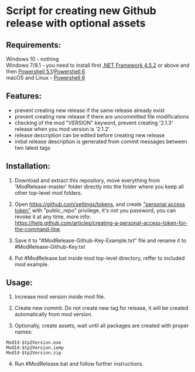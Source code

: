 # Script for creating new Github release with optional assets

## Requirements:
Windows 10 - nothing  
Windows 7/8.1 - you need to install first [.NET Framework 4.5.2](https://www.microsoft.com/net/download/dotnet-framework-runtime) or above and then [Powershell 5.1](https://docs.microsoft.com/en-us/powershell/wmf/5.1/install-configure)/[Powershell 6](https://github.com/PowerShell/PowerShell/releases/latest)  
macOS and Linux - [Powershell 6](https://github.com/PowerShell/PowerShell/releases/latest)  

## Features:
- prevent creating new release if the same release already exist
- prevent creating new release if there are uncommitted file modifications
- checking of the mod "VERSION" keyword, prevent creating '2.1.3' release when you mod version is '2.1.2'
- release description can be edited before creating new release
- initial release description is generated from commit messages between two latest tags

## Installation:

1. Download and extract this repository, move everything from 'ModRelease-master' folder directly into the folder where you keep all other top-level mod folders.

1. Open <https://github.com/settings/tokens>, and create ["personal access token"](https://github.com/settings/tokens/new) with "public_repo" privilege, it's not you password, you can revoke it at any time, more info: <https://help.github.com/articles/creating-a-personal-access-token-for-the-command-line>.

1. Save it to "#ModRelease-Github-Key-Example.txt" file and rename it to #ModRelease-Github-Key.txt

1. Put #ModRelease.bat inside mod top-level directory, reffer to included mod example.

## Usage:
1. Increase mod version inside mod file.

2. Create new commit. Do not create new tag for release, it will be created automatically from mod version.

3. Optionally, create assets, wait until all packages are created with proper names:

```code
ModId-$tp2Version.exe
ModId-$tp2Version.iemp
ModId-$tp2Version.zip
```

4. Run #ModRelease.bat and follow further instructions.
